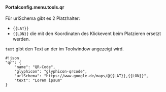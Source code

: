 #### Portalconfig.menu.tools.qr

Für urlSchema gibt es 2 Platzhalter:
- `{{LAT}}`
- `{{LON}}`
die mit den Koordinaten des Klickevent beim Platzieren ersetzt werden.

`text` gibt den Text an der im Toolwindow angezeigt wird.
```
#!json
"qr": {
    "name": "QR-Code",
    "glyphicon": "glyphicon-qrcode",
    "urlSchema": "https://www.google.de/maps/@{{LAT}},{{LON}}",
    "text": "Lorem ipsum"
}
```
